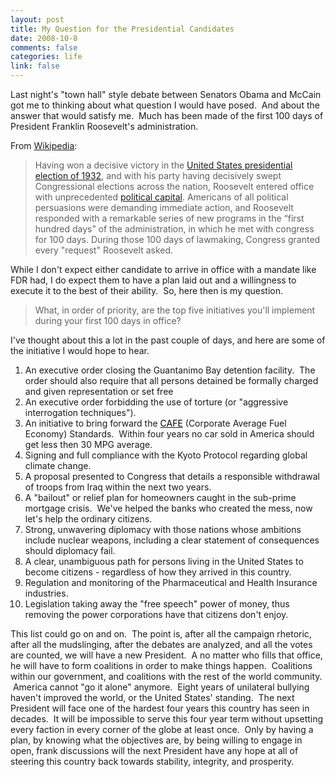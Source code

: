 ```yaml
--- 
layout: post
title: My Question for the Presidential Candidates
date: 2008-10-8
comments: false
categories: life
link: false
---
```

Last night's "town hall" style debate between Senators Obama and McCain got me to thinking about what question I would have posed.  And about the answer that would satisfy me.  Much has been made of the first 100 days of President Franklin Roosevelt's administration.  

From <a title="The New Deal" href="http://en.wikipedia.org/wiki/New_deal">Wikipedia</a>:
<blockquote>Having won a decisive victory in the <a title="United States presidential election, 1932" href="http://en.wikipedia.org/wiki/United_States_presidential_election,_1932">United States presidential election of 1932</a>, and with his party having decisively swept Congressional elections across the nation, Roosevelt entered office with unprecedented <a title="Political capital" href="http://en.wikipedia.org/wiki/Political_capital">political capital</a>. Americans of all political persuasions were demanding immediate action, and Roosevelt responded with a remarkable series of new programs in the “first hundred days” of the administration, in which he met with congress for 100 days. During those 100 days of lawmaking, Congress granted every "request" Roosevelt asked.</blockquote>
While I don't expect either candidate to arrive in office with a mandate like FDR had, I do expect them to have a plan laid out and a willingness to execute it to the best of their ability.  So, here then is my question.
<blockquote>What, in order of priority, are the top five initiatives you'll implement during your first 100 days in office?</blockquote>
I've thought about this a lot in the past couple of days, and here are some of the initiative I would hope to hear.
<ol>
	<li>An executive order closing the Guantanimo Bay detention facility.  The order should also require that all persons detained be formally charged and given representation or set free</li>
	<li>An executive order forbidding the use of torture (or "aggressive interrogation techniques").</li>
	<li>An initiative to bring forward the <a title="Corporate Average Fuel Economy standard" href="http://en.wikipedia.org/wiki/CAFE"><span style="color: #000000; text-decoration: none;">CAFE</span></a> (Corporate Average Fuel Economy) Standards.  Within four years no car sold in America should get less then 30 MPG average.</li>
	<li>Signing and full compliance with the Kyoto Protocol regarding global climate change.</li>
	<li>A proposal presented to Congress that details a responsible withdrawal of troops from Iraq within the next two years.</li>
	<li>A "bailout" or relief plan for homeowners caught in the sub-prime mortgage crisis.  We've helped the banks who created the mess, now let's help the ordinary citizens.</li>
	<li>Strong, unwavering diplomacy with those nations whose ambitions include nuclear weapons, including a clear statement of consequences should diplomacy fail.</li>
	<li>A clear, unambiguous path for persons living in the United States to become citizens - regardless of how they arrived in this country.  </li>
	<li>Regulation and monitoring of the Pharmaceutical and Health Insurance industries.</li>
	<li>Legislation taking away the "free speech" power of money, thus removing the power corporations have that citizens don't enjoy.</li>
</ol>
<div>This list could go on and on.  The point is, after all the campaign rhetoric, after all the mudslinging, after the debates are analyzed, and all the votes are counted, we will have a new President.  A no matter who fills that office, he will have to form coalitions in order to make things happen.  Coalitions within our government, and coalitions with the rest of the world community.  America cannot "go it alone" anymore.  Eight years of unilateral bullying haven't improved the world, or the United States' standing.  The next President will face one of the hardest four years this country has seen in decades.  It will be impossible to serve this four year term without upsetting every faction in every corner of the globe at least once.  Only by having a plan, by knowing what the objectives are, by being willing to engage in open, frank discussions will the next President have any hope at all of steering this country back towards stability, integrity, and prosperity.</div>
<div></div>
<div></div>
